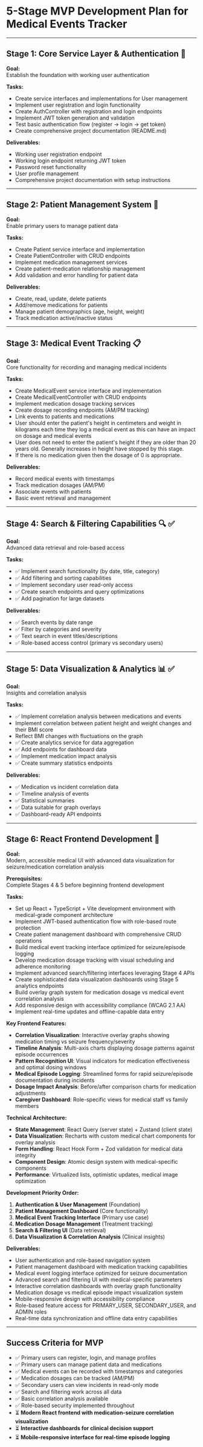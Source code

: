 
# 5-Stage MVP Development Plan for Medical Events Tracker

---

## Stage 1: Core Service Layer & Authentication 🔐

**Goal:**  
Establish the foundation with working user authentication

**Tasks:**
- Create service interfaces and implementations for User management
- Implement user registration and login functionality
- Create AuthController with registration and login endpoints
- Implement JWT token generation and validation
- Test basic authentication flow (register → login → get token)
- Create comprehensive project documentation (README.md)

**Deliverables:**
- Working user registration endpoint
- Working login endpoint returning JWT token
- Password reset functionality
- User profile management
- Comprehensive project documentation with setup instructions

---

## Stage 2: Patient Management System 👥

**Goal:**  
Enable primary users to manage patient data

**Tasks:**
- Create Patient service interface and implementation
- Create PatientController with CRUD endpoints
- Implement medication management services
- Create patient-medication relationship management
- Add validation and error handling for patient data

**Deliverables:**
- Create, read, update, delete patients
- Add/remove medications for patients
- Manage patient demographics (age, height, weight)
- Track medication active/inactive status

---

## Stage 3: Medical Event Tracking 📋

**Goal:**  
Core functionality for recording and managing medical incidents

**Tasks:**
- Create MedicalEvent service interface and implementation
- Create MedicalEventController with CRUD endpoints
- Implement medication dosage tracking services
- Create dosage recording endpoints (AM/PM tracking)
- Link events to patients and medications
- User should enter the patient's height in centimeters and weight in kilograms each time they log a medical event as this can have an impact on dosage and medical events
- User does not need to enter the patient's height if they are older than 20 years old. Generally increases in height have stopped by this stage. 
- If there is no medication given then the dosage of 0 is appropriate.

**Deliverables:**
- Record medical events with timestamps
- Track medication dosages (AM/PM)
- Associate events with patients
- Basic event retrieval and management

---

## Stage 4: Search & Filtering Capabilities 🔍 ✅

**Goal:**  
Advanced data retrieval and role-based access

**Tasks:**
- ✅ Implement search functionality (by date, title, category)
- ✅ Add filtering and sorting capabilities
- ✅ Implement secondary user read-only access
- ✅ Create search endpoints and query optimizations
- ✅ Add pagination for large datasets

**Deliverables:**
- ✅ Search events by date range
- ✅ Filter by categories and severity
- ✅ Text search in event titles/descriptions
- ✅ Role-based access control (primary vs secondary users)

---

## Stage 5: Data Visualization & Analytics 📊 ✅

**Goal:**  
Insights and correlation analysis

**Tasks:**
- ✅ Implement correlation analysis between medications and events
- Implement correlation between patient height and weight changes and their BMI score
- Reflect BMI changes with fluctuations on the graph
- ✅ Create analytics service for data aggregation
- ✅ Add endpoints for dashboard data
- ✅ Implement medication impact analysis
- ✅ Create summary statistics endpoints

**Deliverables:**
- ✅ Medication vs incident correlation data
- ✅ Timeline analysis of events
- ✅ Statistical summaries
- ✅ Data suitable for graph overlays
- ✅ Dashboard-ready API endpoints

---

## Stage 6: React Frontend Development 🎨

**Goal:**  
Modern, accessible medical UI with advanced data visualization for seizure/medication correlation analysis

**Prerequisites:**  
Complete Stages 4 & 5 before beginning frontend development

**Tasks:**
- Set up React + TypeScript + Vite development environment with medical-grade component architecture
- Implement JWT-based authentication flow with role-based route protection
- Create patient management dashboard with comprehensive CRUD operations
- Build medical event tracking interface optimized for seizure/episode logging
- Develop medication dosage tracking with visual scheduling and adherence monitoring
- Implement advanced search/filtering interfaces leveraging Stage 4 APIs
- Create sophisticated data visualization dashboards using Stage 5 analytics endpoints
- Build overlay graph system for medication dosage vs medical event correlation analysis
- Add responsive design with accessibility compliance (WCAG 2.1 AA)
- Implement real-time updates and offline-capable data entry

**Key Frontend Features:**
- **Correlation Visualization**: Interactive overlay graphs showing medication timing vs seizure frequency/severity
- **Timeline Analysis**: Multi-axis charts displaying dosage patterns against episode occurrences
- **Pattern Recognition UI**: Visual indicators for medication effectiveness and optimal dosing windows
- **Medical Episode Logging**: Streamlined forms for rapid seizure/episode documentation during incidents
- **Dosage Impact Analysis**: Before/after comparison charts for medication adjustments
- **Caregiver Dashboard**: Role-specific views for medical staff vs family members

**Technical Architecture:**
- **State Management**: React Query (server state) + Zustand (client state)
- **Data Visualization**: Recharts with custom medical chart components for overlay analysis
- **Form Handling**: React Hook Form + Zod validation for medical data integrity
- **Component Design**: Atomic design system with medical-specific components
- **Performance**: Virtualized lists, optimistic updates, medical image optimization

**Development Priority Order:**
1. **Authentication & User Management** (Foundation)
2. **Patient Management Dashboard** (Core functionality)
3. **Medical Event Tracking Interface** (Primary use case)
4. **Medication Dosage Management** (Treatment tracking)
5. **Search & Filtering UI** (Data retrieval)
6. **Data Visualization & Correlation Analysis** (Clinical insights)

**Deliverables:**
- User authentication and role-based navigation system
- Patient management dashboard with medication tracking capabilities
- Medical event logging interface optimized for seizure documentation
- Advanced search and filtering UI with medical-specific parameters
- Interactive correlation dashboards with overlay graph functionality
- Medication dosage vs medical episode impact visualization system
- Mobile-responsive design with accessibility compliance
- Role-based feature access for PRIMARY_USER, SECONDARY_USER, and ADMIN roles
- Real-time data synchronization and offline data entry capabilities

---

## Success Criteria for MVP

- ✅ Primary users can register, login, and manage profiles
- ✅ Primary users can manage patient data and medications
- ✅ Medical events can be recorded with timestamps and categories
- ✅ Medication dosages can be tracked (AM/PM)
- ✅ Secondary users can view incidents in read-only mode
- ✅ Search and filtering work across all data
- ✅ Basic correlation analysis available
- ✅ Role-based security implemented throughout
- ⏳ **Modern React frontend with medication-seizure correlation visualization**
- ⏳ **Interactive dashboards for clinical decision support**
- ⏳ **Mobile-responsive interface for real-time episode logging** 